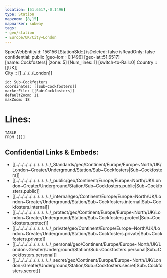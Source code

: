 ```yaml
---
location: [51.6517,-0.1496] 
type: Station 
mapzoom: [8,15] 
mapmarker: subway 
tags:
- geo/station
- Europe/UK/City~London
---
```

SpocWebEntityId: 156156
[StationSId::] 
isDeleted: false
isReadOnly: false
confidential: public
[geo-lon::-0.1496] 
[geo-lat::51.6517] 
[name::Cockfosters] 
[zone::5] 
[Num_lines::1] 
[switch-to-Rail::0] 
Country :: [[UK]]  
City :: [[../../../London]]  


```leaflet
id: Sub~Cockfosters
coordinates: [[Sub~Cockfosters]] 
markerFile: [[Sub~Cockfosters]] 
defaultZoom: 11 
maxZoom: 18
```


# Lines: 
```dataview
TABLE 
FROM [[]] 
```

## Confidential Links & Embeds: 
- [[../../../../../../../../../_Standards/geo/Continent/Europe/Europe~North/UK/London~Greater/Underground/Station/Sub~Cockfosters|Sub~Cockfosters]] 
- [[../../../../../../../../../_public/geo/Continent/Europe/Europe~North/UK/London~Greater/Underground/Station/Sub~Cockfosters.public|Sub~Cockfosters.public]] 
- [[../../../../../../../../../_internal/geo/Continent/Europe/Europe~North/UK/London~Greater/Underground/Station/Sub~Cockfosters.internal|Sub~Cockfosters.internal]] 
- [[../../../../../../../../../_protect/geo/Continent/Europe/Europe~North/UK/London~Greater/Underground/Station/Sub~Cockfosters.protect|Sub~Cockfosters.protect]] 
- [[../../../../../../../../../_private/geo/Continent/Europe/Europe~North/UK/London~Greater/Underground/Station/Sub~Cockfosters.private|Sub~Cockfosters.private]] 
- [[../../../../../../../../../_personal/geo/Continent/Europe/Europe~North/UK/London~Greater/Underground/Station/Sub~Cockfosters.personal|Sub~Cockfosters.personal]] 
- [[../../../../../../../../../_secret/geo/Continent/Europe/Europe~North/UK/London~Greater/Underground/Station/Sub~Cockfosters.secret|Sub~Cockfosters.secret]] 

